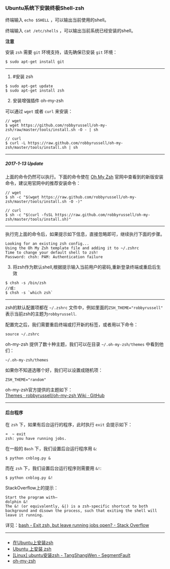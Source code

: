 ### Ubuntu系统下安装终极Shell-zsh


终端输入 `echo $SHELL` ，可以输出当前使用的shell。

终端输入 `cat /etc/shells` ，可以输出当前系统已经安装的shell。

**注意**

安装 `zsh` 需要 `git` 环境支持，请先确保已安装 `git` 环境：

```
$ sudo apt-get install git
```

*** 

1. #安装 zsh   
```
$ sudo apt-get update
$ sudo apt-get install zsh
```

2. 安装增强插件 oh-my-zsh  

可以通过 `wget` 或者 `curl` 来安装：

```
// wget
$ wget https://github.com/robbyrussell/oh-my-zsh/raw/master/tools/install.sh -O - | sh
```

```
// curl
$ curl -L https://raw.github.com/robbyrussell/oh-my-zsh/master/tools/install.sh | sh
```

***

##### 2017-1-13 Update

上面的命令仍然可以执行。下面的命令使在 [Oh My Zsh](http://ohmyz.sh/) 官网中查看到的新版安装命令，建议用官网中的推荐安装命令：

```
// wget
$ sh -c "$(wget https://raw.github.com/robbyrussell/oh-my-zsh/master/tools/install.sh -O -)"
```

```
// curl
$ sh -c "$(curl -fsSL https://raw.github.com/robbyrussell/oh-my-zsh/master/tools/install.sh)"
```

***

执行完上面的命令后，如果提示如下信息，直接忽略即可，继续执行下面的步骤。

```
Looking for an existing zsh config...
Using the Oh My Zsh template file and adding it to ~/.zshrc
Time to change your default shell to zsh!
Password: chsh: PAM: Authentication failure
```

3. 将zsh作为默认shell,根据提示输入当前用户的密码,重新登录终端或重启后生效
```
$ chsh -s /bin/zsh
//或:
$ chsh -s `which zsh`

```

***

zsh的默认配置项都在 `~/.zshrc` 文件中，例如里面的`ZSH_THEME="robbyrussell"` 表示当前zsh的主题为`robbyrussell`.

配置完之后，我们需要重启终端或打开新的标签，或者用以下命令： 
```
source ~/.zshrc
```

oh-my-zsh 提供了数十种主题，我们可以在目录 `~/.oh-my-zsh/themes` 中看到他们：  
```
~/.oh-my-zsh/themes
```

如果你不知道选哪个好，我们可以设置成随机项：  
```
ZSH_THEME="random"
```

oh-my-zsh官方提供的主题如下：  
[Themes · robbyrussell/oh-my-zsh Wiki · GitHub](https://github.com/robbyrussell/oh-my-zsh/wiki/themes)


***

#### 后台程序

在 `zsh` 下，如果有后台运行的程序，此时执行 `exit` 会提示如下：

```
➜  ~ exit
zsh: you have running jobs.
```

在一般的 `Bash` 下，我们设置后台运行程序用 `&`:

```
$ python cnblog.py &
```

而在 `zsh` 下，我们设置后台运行程序则需要用 `&!`:

```
$ python cnblog.py &!
```

StackOverflow上的提示：

```
Start the program with—
dolphin &!
The &! (or equivalently, &|) is a zsh-specific shortcut to both background and disown the process, such that exiting the shell will leave it running.
```

详见：[bash - Exit zsh, but leave running jobs open? - Stack Overflow](http://stackoverflow.com/questions/19302913/exit-zsh-but-leave-running-jobs-open)

*** 

#### 

* [在Ubuntu上安装zsh](http://logicmd.net/2012/11/installing-zsh-on-ubuntu/)
* [Ubuntu 上安装 zsh](https://ldsink.com/archives/install-zsh-on-ubuntu.html)
* [[Linux] ubuntu安装zsh - TangShangWen - SegmentFault](https://segmentfault.com/a/1190000003019439)
* [oh-my-zsh](https://github.com/robbyrussell/oh-my-zsh)

